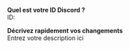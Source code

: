 <!--
    Informations:
    En ouvrant cette pull request, je m'engage à lire et à respecter les règles suivantes:

    - Toute Pull Request ne suivant pas la template proposée sera fermée sans préavis
    - Les sources abordées dans les articles doivent être vérifiées et pertinentes
    - Le style de rédaction de Discord.FR et les règles orthographiques françaises doivent être respectés.
  
    MERCI DE NE PAS ENLEVER CE COMMENTAIRE
    -->

**Quel est votre ID Discord ?**<br/>
ID:

**Décrivez rapidement vos changements**<br/>
Entrez votre description ici